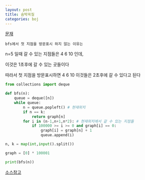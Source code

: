 ```yaml
---
layout: post
title: 숨박꼭질
categories: boj
---
```



[문재](https://www.acmicpc.net/problem/1697)

`bfs에서 첫 지점을 방문표시 하지 않는 이유는`

n=5 일때 갈 수 있는 지점들은 4 6 10 인데,

이것은 1초후에 갈 수 있는 곳들이다

따라서 첫 지점을 방문표시하면 4 6 10 이것들은 2초후에 갈 수 있다고 된다

```python
from collections import deque

def bfs(n):
    queue = deque([n])
    while queue:
        n = queue.popleft() # 현재위치
        if n == k:
            return graph[n]
        for i in (n-1,n+1,n*2): # 현재위치에서 갈 수 있는 지점들
            if 100000 >= i >= 0 and graph[i] == 0:
                graph[i] = graph[n] + 1
                queue.append(i)

n, k = map(int,input().split())

graph = [0] * 100001

print(bfs(n))
```

[소스참고](https://devjin-blog.com/boj-1697-hideseek/)